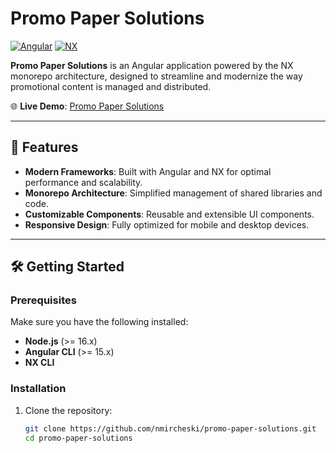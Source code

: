 # Promo Paper Solutions

[![Angular](https://img.shields.io/badge/Angular-v15-red)](https://angular.io/) [![NX](https://img.shields.io/badge/NX-Monorepo-blue)](https://nx.dev/)

**Promo Paper Solutions** is an Angular application powered by the NX monorepo architecture, designed to streamline and modernize the way promotional content is managed and distributed.

🌐 **Live Demo**: [Promo Paper Solutions](https://nmircheski.github.io/pps)

---

## 🚀 Features

- **Modern Frameworks**: Built with Angular and NX for optimal performance and scalability.
- **Monorepo Architecture**: Simplified management of shared libraries and code.
- **Customizable Components**: Reusable and extensible UI components.
- **Responsive Design**: Fully optimized for mobile and desktop devices.

---

## 🛠️ Getting Started

### Prerequisites

Make sure you have the following installed:

- **Node.js** (>= 16.x)
- **Angular CLI** (>= 15.x)
- **NX CLI**

### Installation

1. Clone the repository:
   ```bash
   git clone https://github.com/nmircheski/promo-paper-solutions.git
   cd promo-paper-solutions
   ```
